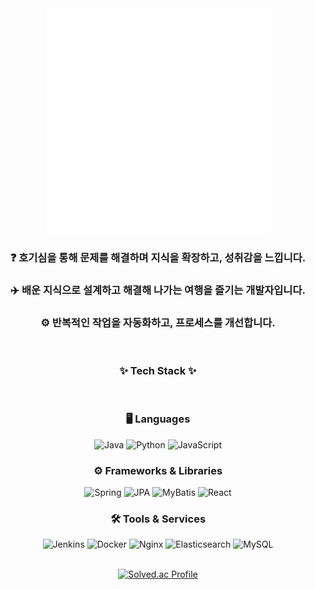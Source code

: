 <div align="center">
    <img src="https://github.com/froggy0m0/froggy0m0/blob/main/asset/logo.gif" />
</div>

<h3 align="center">❓ 호기심을 통해 문제를 해결하며 지식을 확장하고, 성취감을 느낍니다.</h3>
<h3 align="center">✈️ 배운 지식으로 설계하고 해결해 나가는 여행을 즐기는 개발자입니다.</h3>
<h3 align="center">⚙️ 반복적인 작업을 자동화하고, 프로세스를 개선합니다.</h3>

<br>
<h3 align="center">✨ Tech Stack ✨</h3>
<br>
<div align="center">



### 🖥️ Languages
![Java](https://img.shields.io/badge/Java-E03333?style=for-the-badge&logo=openjdk&logoColor=white) 
![Python](https://img.shields.io/badge/Python-3776AB?style=for-the-badge&logo=Python&logoColor=white) 
![JavaScript](https://img.shields.io/badge/javascript-F7DF1E.svg?style=for-the-badge&logo=javascript&logoColor=white&color=F7DF1E)

### ⚙️ Frameworks & Libraries
![Spring](https://img.shields.io/badge/Spring-6DB33F?style=for-the-badge&logo=spring&logoColor=white) 
![JPA](https://img.shields.io/badge/JPA-bbac8c?style=for-the-badge&logo=none) 
![MyBatis](https://img.shields.io/badge/MyBatis-D11513?style=for-the-badge&logo=mybatis&logoColor=white) 
![React](https://img.shields.io/badge/react-0099FF.svg?style=for-the-badge&logo=react&logoColor=61DAFB)

### 🛠️ Tools & Services
![Jenkins](https://img.shields.io/badge/Jenkins-D24939?style=for-the-badge&logo=jenkins&logoColor=white) 
![Docker](https://img.shields.io/badge/Docker-2496ED?style=for-the-badge&logo=docker&logoColor=white) 
![Nginx](https://img.shields.io/badge/Nginx-009639?style=for-the-badge&logo=nginx&logoColor=white) 
![Elasticsearch](https://img.shields.io/badge/Elasticsearch-E8B217?style=for-the-badge&logo=elasticsearch&logoColor=white) 
![MySQL](https://img.shields.io/badge/MySQL-4479A1?style=for-the-badge&logo=mysql&logoColor=white)

<br>

<div align="center">
    <a href="https://solved.ac/froggy0m0/">
        <img src="http://mazassumnida.wtf/api/v2/generate_badge?boj=froggy0m0" alt="Solved.ac Profile"/>
    </a>
</div>
